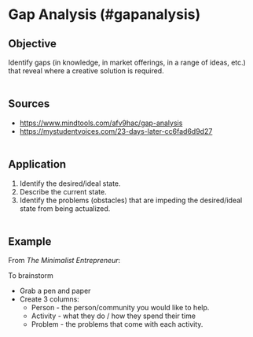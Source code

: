# Gap Analysis (#gapanalysis)
## Objective
Identify gaps (in knowledge, in market offerings, in a range of ideas, etc.) that reveal where a creative solution is required.
<br><br/>

## Sources
- https://www.mindtools.com/afv9hac/gap-analysis
- https://mystudentvoices.com/23-days-later-cc6fad6d9d27
<br><br/>

## Application

1) Identify the desired/ideal state.
2) Describe the current state.
3) Identify the problems (obstacles) that are impeding the desired/ideal state from being actualized.
<br><br/>

## Example
From _The Minimalist Entrepreneur_:

To brainstorm 
- Grab a pen and paper
- Create 3 columns:
	- Person - the person/community you would like to help.
	- Activity - what they do / how they spend their time
	- Problem - the problems that come with each activity.